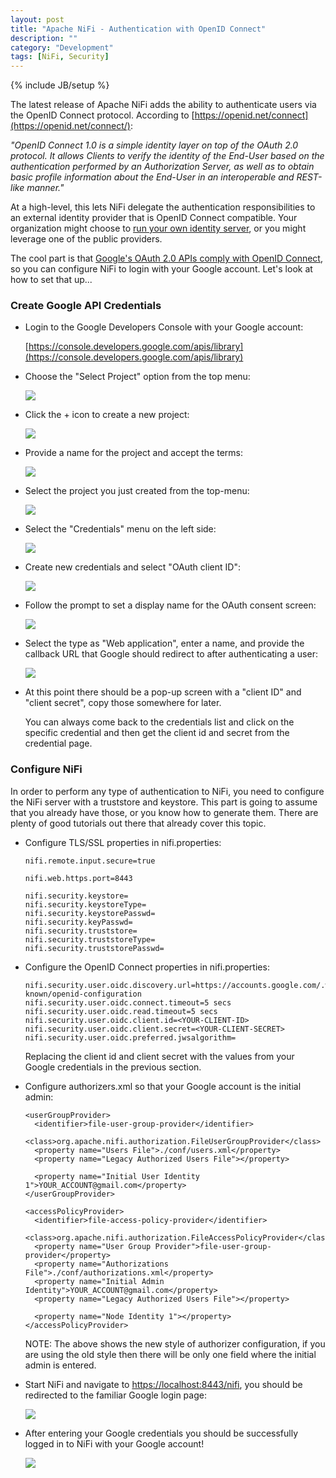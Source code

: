 ```yaml
---
layout: post
title: "Apache NiFi - Authentication with OpenID Connect"
description: ""
category: "Development"
tags: [NiFi, Security]
---
```

{% include JB/setup %}

The latest release of Apache NiFi adds the ability to authenticate users via the OpenID Connect protocol. According to [https://openid.net/connect](https://openid.net/connect/):

*"OpenID Connect 1.0 is a simple identity layer on top of the OAuth 2.0 protocol. It allows Clients to verify the identity of the End-User based on the authentication performed by an Authorization Server, as well as to obtain basic profile information about the End-User in an interoperable and REST-like manner."*

At a high-level, this lets NiFi delegate the authentication responsibilities to an external identity provider that is
OpenID Connect compatible. Your organization might choose to [run your own identity server](http://wiki.openid.net/w/page/12995226/Run%20your%20own%20identity%20server), or you might leverage one of the
public providers.

The cool part is that [Google's OAuth 2.0 APIs comply with OpenID Connect](https://developers.google.com/identity/protocols/OpenIDConnect),
so you can configure NiFi to login with your Google account. Let's look at how to set that up...

### Create Google API Credentials

* Login to the Google Developers Console with your Google account:

    [https://console.developers.google.com/apis/library](https://console.developers.google.com/apis/library)

* Choose the "Select Project" option from the top menu:

    <img src="{{ BASE_PATH }}/assets/images/nifi-openid/01-google-console.png" class="img-responsive img-thumbnail">

* Click the + icon to create a new project:

    <img src="{{ BASE_PATH }}/assets/images/nifi-openid/02-google-projects-list.png" class="img-responsive img-thumbnail">

* Provide a name for the project and accept the terms:

    <img src="{{ BASE_PATH }}/assets/images/nifi-openid/03-google-new-project.png" class="img-responsive img-thumbnail">

* Select the project you just created from the top-menu:

    <img src="{{ BASE_PATH }}/assets/images/nifi-openid/04-google-select-project.png" class="img-responsive img-thumbnail">

* Select the "Credentials" menu on the left side:

    <img src="{{ BASE_PATH }}/assets/images/nifi-openid/05-google-credentials-list.png" class="img-responsive img-thumbnail">

* Create new credentials and select "OAuth client ID":

    <img src="{{ BASE_PATH }}/assets/images/nifi-openid/06-google-credentials-prompt.png" class="img-responsive img-thumbnail">

* Follow the prompt to set a display name for the OAuth consent screen:

    <img src="{{ BASE_PATH }}/assets/images/nifi-openid/07-google-consent-screen.png" class="img-responsive img-thumbnail">

* Select the type as "Web application", enter a name, and provide the callback URL that Google should redirect to
after authenticating a user:

    <img src="{{ BASE_PATH }}/assets/images/nifi-openid/08-google-create-credentials.png" class="img-responsive img-thumbnail">

* At this point there should be a pop-up screen with a "client ID" and "client secret", copy those somewhere for later.

    You can always come back to the credentials list and click on the specific credential and then get the client id and secret from the
    credential page.

### Configure NiFi

In order to perform any type of authentication to NiFi, you need to configure the NiFi server with a truststore and keystore.
This part is going to assume that you already have those, or you know how to generate them. There are plenty of good tutorials
out there that already cover this topic.

* Configure TLS/SSL properties in nifi.properties:

      nifi.remote.input.secure=true

      nifi.web.https.port=8443

      nifi.security.keystore=
      nifi.security.keystoreType=
      nifi.security.keystorePasswd=
      nifi.security.keyPasswd=
      nifi.security.truststore=
      nifi.security.truststoreType=
      nifi.security.truststorePasswd=

* Configure the OpenID Connect properties in nifi.properties:

      nifi.security.user.oidc.discovery.url=https://accounts.google.com/.well-known/openid-configuration
      nifi.security.user.oidc.connect.timeout=5 secs
      nifi.security.user.oidc.read.timeout=5 secs
      nifi.security.user.oidc.client.id=<YOUR-CLIENT-ID>
      nifi.security.user.oidc.client.secret=<YOUR-CLIENT-SECRET>
      nifi.security.user.oidc.preferred.jwsalgorithm=

    Replacing the client id and client secret with the values from your Google credentials in the previous section.

* Configure authorizers.xml so that your Google account is the initial admin:

      <userGroupProvider>
        <identifier>file-user-group-provider</identifier>
        <class>org.apache.nifi.authorization.FileUserGroupProvider</class>
        <property name="Users File">./conf/users.xml</property>
        <property name="Legacy Authorized Users File"></property>

        <property name="Initial User Identity 1">YOUR_ACCOUNT@gmail.com</property>
      </userGroupProvider>

      <accessPolicyProvider>
        <identifier>file-access-policy-provider</identifier>
        <class>org.apache.nifi.authorization.FileAccessPolicyProvider</class>
        <property name="User Group Provider">file-user-group-provider</property>
        <property name="Authorizations File">./conf/authorizations.xml</property>
        <property name="Initial Admin Identity">YOUR_ACCOUNT@gmail.com</property>
        <property name="Legacy Authorized Users File"></property>

        <property name="Node Identity 1"></property>
      </accessPolicyProvider>

    NOTE: The above shows the new style of authorizer configuration, if you are using the old style then there will be
    only one field where the initial admin is entered.

* Start NiFi and navigate to [https://localhost:8443/nifi](https://localhost:8443/nifi), you should be redirected to the
familiar Google login page:

    <img src="{{ BASE_PATH }}/assets/images/nifi-openid/10-google-choose.png" class="img-responsive img-thumbnail">

* After entering your Google credentials you should be successfully logged in to NiFi with your Google account!

    <img src="{{ BASE_PATH }}/assets/images/nifi-openid/11-nifi-google-user.png" class="img-responsive img-thumbnail">
